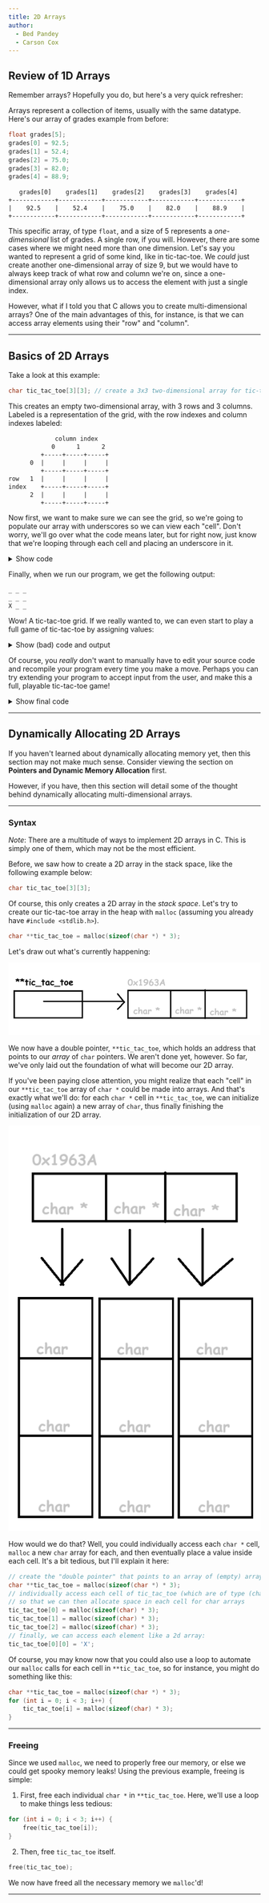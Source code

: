 ```yaml
---
title: 2D Arrays
author:
  - Bed Pandey
  - Carson Cox
---
```


## Review of 1D Arrays

Remember arrays? Hopefully you do, but here's a very quick refresher:

Arrays represent a collection of items, usually with the same datatype. Here's our array of grades example from before:

```c
float grades[5];
grades[0] = 92.5;
grades[1] = 52.4;
grades[2] = 75.0;
grades[3] = 82.0;
grades[4] = 88.9;
```

```
   grades[0]    grades[1]    grades[2]    grades[3]    grades[4]
+------------+------------+------------+------------+------------+
|    92.5    |    52.4    |    75.0    |    82.0    |    88.9    |
+------------+------------+------------+------------+------------+
```

This specific array, of type `float`, and a size of 5 represents a *one-dimensional* list of grades. A single row, if you will. However, there are some cases where
we might need more than one dimension. Let's say you wanted to represent a grid of some kind, like in tic-tac-toe. We *could* just create another one-dimensional array of size 9, but we would have to always keep track of what row and column we're on, since a one-dimensional array only allows us to access the element with just a single index. 

However, what if I told you that C allows you to create multi-dimensional arrays? One of the main advantages of this, for instance, is that we can access array elements using their "row" and "column". 

---

## Basics of 2D Arrays

Take a look at this example:

```c
char tic_tac_toe[3][3]; // create a 3x3 two-dimensional array for tic-tac-toe purposes
```

This creates an empty two-dimensional array, with 3 rows and 3 columns. Labeled is a representation of the grid, with the row indexes and column indexes labeled:

```
             column index
            0      1      2
         +-----+-----+-----+
      0  |     |     |     |
         +-----+-----+-----+
row   1  |     |     |     |
index    +-----+-----+-----+
      2  |     |     |     |
         +-----+-----+-----+
```

Now first, we want to make sure we can see the grid, so we're going to populate our array with underscores so we can view each "cell". Don't worry, we'll go over what the code means later, but for right now, just know that we're looping through each cell and placing an underscore in it.

<details>
<summary>Show code</summary>

```c
for (int i = 0; i < 3; i++) {
   for (int j = 0; j < 3; j++) {
      /* initalize the char at the row, col of tic_tac_toe 
      to an underscore for better readability */
      tic_tac_toe[i][j] = '_';
   }
}
```

Of course, you could have used another character, or maybe you're content with just using a space, but remember to initialize your values, else you could accidentally end up reading garbage values!

Now, let's say that we want to put an `X` in the bottom left cell:

Remember, array indexes start at 0. So although we have three rows and three columns (a 3x3 grid), we must remember to start each index at 0. 

```c
tic_tac_toe[2][0] = 'X' // set an 'X' in the third row, first column of the 2d array
```

Now, our grid looks like this:

```
             column index
            0      1      2
         +-----+-----+-----+
      0  |     |     |     |
         +-----+-----+-----+
row   1  |     |     |     |
index    +-----+-----+-----+
      2  |  X  |     |     |
         +-----+-----+-----+
```

As you can see, we've just placed an 'X' onto the bottom left of our 2D array!

---

## Iterating Through Information in a 2D Array

To print information from a 2D array in C, you can follow the same concept you might use when printing a 1D array. For instance, you probably understand that this will print the array, `arr`, in a linear fashion, separated by spaces:

```c
#include <stdio.h>

int main(void) {

    int arr[] = {1, 2, 3, 4, 5};

    for (int i = 0; i < 5; i++) {
        printf("%d ", arr[i]);
    }

    printf("\n");
    return 0;
}
```

Now, let's think back to our tic-tac-toe example. If we must keep track of both row and column index, how could we construct our new for loop?

Trick question! We would need multiple for loops! Specifically, we would need to nest two for loops together. Take a look at the following code:

```c
#include <stdio.h>

int main(void) {
    char tic_tac_toe[3][3];
    tic_tac_toe[2][0] = 'X';

    for (int i = 0; i < 3; i++) {
        for (int j = 0; j < 3; j++) {
            /* initalize the char at the row, col of tic_tac_toe 
            to an underscore for better readability */
            tic_tac_toe[i][j] = '_';
        }
    }

    for (int i = 0; i < 3; i++) {
        for (int j = 0; j < 3; j++) {
            printf("%c ", tic_tac_toe[i][j]);
        }
        printf("\n");
    }

    return 0;
}
```

To explain what's going on, let's walk through the important bits:

```c
    char tic_tac_toe[3][3];
    tic_tac_toe[2][0] = 'X';
```

Here, we're just creating our tic-tac-toe 2D `char` array, with a size of 3x3. Then, we're setting the character at the third row, first column to 'X'. Remember, arrays in C start at 0!

```c
    for (int i = 0; i < 3; i++) {
        for (int j = 0; j < 3; j++) {
```

This may look a little strange, but all that is essentially going on these two lines is that we're setting up the first, "outer" loop so that we start at i = 0, all the way to i = 2, then increment. Then, for each iteration of that outer loop, we are also looping through _another_ loop located inside that first loop. So, if we track the variables:

```
i-index  j-index  (i, j)
________________________

i = 0    j = 0    (0, 0)
         j = 1    (0, 1)
         j = 2    (0, 2)
                        <- finished inner loop, now we i++
i = 1    j = 0    (1, 0)
         j = 1    (1, 1)
         j = 2    (1, 2)
                        <- again, finish inner loop, now we i++
i = 2    j = 0    (2, 0)
         j = 1    (2, 1)
         j = 2    (2, 2)
                        <- both i and j have reached their terminating conditions
```

You'll see that for every iteration of `i`, we finish up the inner loop first (e.g. by incrementing until we reach the end condition), then finally going back to the outer loop and incrementing it's counter.

Now, you may realize something: if we look at (i, j) when tracking the variables, the indexes line up with the positions on our tic-tac-toe grid, at least in terms of accessing them, like we did with `tic_tac_toe[2][0] = 'X'`. For instance, (0, 0) represents the top-left, (0, 1) represents the cell right next to that, (0, 2) then is the top-right, etc.

We now have a way to generate the indexes of all of the possible cells in our 2D array for tic-tac-toe! So, now, we can look at the next line:

```c
            printf("%c ", tic_tac_toe[i][j]);
```

Here, we print a single character (with a space after it), by accessing what's in our 2D array. Just like what we did before, when trying to assign 'X' to `tic_tac_toe[2][0]`, in this line of code, we access the character in `tic_tac_toe[i][j]`. For instance, if we randomly stopped the program from running when i = 2 and j = 0, we would see that the character at `tic_tac_toe[2][0]` is, in fact, `X`.

Now, there is one problem that I am ashamed to admit: if we ran this right now, it would compile and run, but we'd get output like this:

```


X
```

</details>

Finally, when we run our program, we get the following output:

```
_ _ _
_ _ _
X _ _
```

Wow! A tic-tac-toe grid. If we really wanted to, we can even start to play a full game of tic-tac-toe by assigning values:

<details>
<summary> Show (bad) code and output </summary>

```c
tic_tac_toe[2][0] = 'X';
tic_tac_toe[0][0] = 'O';
tic_tac_toe[1][0] = 'X';
tic_tac_toe[0][1] = 'O';
tic_tac_toe[2][1] = 'X';
tic_tac_toe[2][2] = 'O';
tic_tac_toe[1][2] = 'X';
tic_tac_toe[1][1] = 'O';
tic_tac_toe[0][2] = 'X';
```

```
O O X
X O X
X X O
```

</details>

Of course, you *_really_* don't want to manually have to edit your source code and recompile your program every time you make a move. Perhaps you can try extending your program to accept input from the user, and make this a full, playable tic-tac-toe game!

<details>
<summary>Show final code</summary>
Assuming you used `_` as a separator, and your final code may look something like this:

```c
#include <stdio.h>

int main(void) {

    char tic_tac_toe[3][3];
    for (int i = 0; i < 3; i++) {
        for (int j = 0; j < 3; j++) {
            tic_tac_toe[i][j] = '_';
        }
    }
    // find a better way to do this!! 
    // I can't just keep recompiling every time I make a move!
    tic_tac_toe[2][0] = 'X';
    tic_tac_toe[0][0] = 'O';
    tic_tac_toe[1][0] = 'X';
    tic_tac_toe[0][1] = 'O';
    tic_tac_toe[2][1] = 'X';
    tic_tac_toe[2][2] = 'O';
    tic_tac_toe[1][2] = 'X';
    tic_tac_toe[1][1] = 'O';
    tic_tac_toe[0][2] = 'X';

    for (int i = 0; i < 3; i++) {
        for (int j = 0; j < 3; j++) {
            printf("%c ", tic_tac_toe[i][j]);
        }
        printf("\n");
    }

    return 0;
}

```
</details>

---

## Dynamically Allocating 2D Arrays

If you haven't learned about dynamically allocating memory yet, then this section may not make much sense.
Consider viewing the section on **Pointers and Dynamic Memory Allocation** first.

However, if you have, then this section will detail some of the thought behind dynamically allocating multi-dimensional arrays.

---

### Syntax

_Note_: There are a multitude of ways to implement 2D arrays in C. This is simply one of them, which may not be the most efficient.

Before, we saw how to create a 2D array in the stack space, like the following example below:

```c
char tic_tac_toe[3][3];
```

Of course, this only creates a 2D array in the _stack space_. Let's try to create our tic-tac-toe array in the heap with `malloc` (assuming you already have `#include <stdlib.h>`).

```c
char **tic_tac_toe = malloc(sizeof(char *) * 3);
```

Let's draw out what's currently happening:

![](img/dbpointer.png)

We now have a double pointer, `**tic_tac_toe`, which holds an address that points to our _array_ of `char` pointers. We aren't done yet, however. So far, we've only laid out the foundation of what will become our 2D array. 

If you've been paying close attention, you might realize that each "cell" in our `**tic_tac_toe` array of `char *` could be made into arrays. And that's exactly what we'll do: for each `char *` cell in `**tic_tac_toe`, we can initialize (using `malloc` again) a new array of `char`, thus finally finishing the initialization of our 2D array.

![](img/chararray.png)

How would we do that? Well, you could individually access each `char *` cell, `malloc` a new `char` array for each, and then eventually place a value inside each cell. It's a bit tedious, but I'll explain it here:

```c
// create the "double pointer" that points to an array of (empty) arrays
char **tic_tac_toe = malloc(sizeof(char *) * 3);
// individually access each cell of tic_tac_toe (which are of type (char *))
// so that we can then allocate space in each cell for char arrays
tic_tac_toe[0] = malloc(sizeof(char) * 3);
tic_tac_toe[1] = malloc(sizeof(char) * 3);
tic_tac_toe[2] = malloc(sizeof(char) * 3);
// finally, we can access each element like a 2d array:
tic_tac_toe[0][0] = 'X';
```

Of course, you may know now that you could also use a loop to automate our `malloc` calls for each cell in `**tic_tac_toe`, so for instance, you might do something like this:

```c
char **tic_tac_toe = malloc(sizeof(char *) * 3);
for (int i = 0; i < 3; i++) {
    tic_tac_toe[i] = malloc(sizeof(char) * 3);
}
```

---

### Freeing

Since we used `malloc`, we need to properly free our memory, or else we could get spooky memory leaks! Using the previous example, freeing is simple:

1. First, free each individual `char *` in `**tic_tac_toe`. Here, we'll use a loop to make things less tedious:

```c
for (int i = 0; i < 3; i++) {
    free(tic_tac_toe[i]);
}
```
2. Then, free `tic_tac_toe` itself. 

```c
free(tic_tac_toe);
```

We now have freed all the necessary memory we `malloc`'d!

---